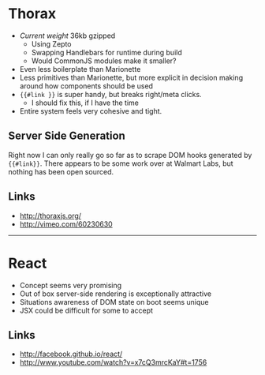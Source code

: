 # Thorax

- *Current weight* 36kb gzipped
  - Using Zepto
  - Swapping Handlebars for runtime during build
  - Would CommonJS modules make it smaller?
- Even less boilerplate than Marionette
- Less primitives than Marionette, but more explicit in decision making around how components should be used
- `{{#link }}` is super handy, but breaks right/meta clicks.
  - I should fix this, if I have the time
- Entire system feels very cohesive and tight.

## Server Side Generation

Right now I can only really go so far as to scrape DOM hooks generated by `{{#link}}`. There appears to be some work over at Walmart Labs, but nothing has been open sourced.

## Links
- http://thoraxjs.org/
- http://vimeo.com/60230630

---

# React

- Concept seems very promising
- Out of box server-side rendering is exceptionally attractive
- Situations awareness of DOM state on boot seems unique
- JSX could be difficult for some to accept

## Links
- http://facebook.github.io/react/
- http://www.youtube.com/watch?v=x7cQ3mrcKaY#t=1756
